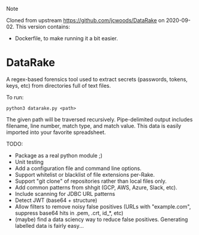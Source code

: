 >[!NOTE]
>Cloned from upstream https://github.com/jcwoods/DataRake on 2020-09-02.  This version contains:
>* Dockerfile, to make running it a bit easier.


# DataRake
A regex-based forensics tool used to extract secrets (passwords, tokens, keys, etc) from directories full of text files.

To run:

    python3 datarake.py <path>

The given path will be traversed recursively.  Pipe-delimited output includes filename, line number, match type, and match value.  This data is easily imported into your favorite spreadsheet.

TODO:
* Package as a real python module ;)
* Unit testing
* Add a configuration file and command line options.
* Support whitelist or blacklist of file extensions per-Rake.
* Support "git clone" of repositories rather than local files only.
* Add common patterns from shhgit (GCP, AWS, Azure, Slack, etc).
* Include scanning for JDBC URL patterns
* Detect JWT (base64 + structure)
* Allow filters to remove noisy false positives (URLs with "example.com", suppress base64 hits in .pem, .crt, id_*, etc)
* (maybe) find a data sciency way to reduce false positives.  Generating labelled data is fairly easy...
